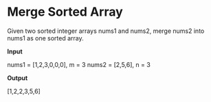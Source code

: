 # Merge Sorted Array
Given two sorted integer arrays nums1 and nums2, merge nums2 into nums1 as one sorted array.

**Input**

nums1 = [1,2,3,0,0,0], m = 3
nums2 = [2,5,6],       n = 3

**Output**

[1,2,2,3,5,6]

